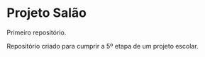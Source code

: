# Projeto Salão
 Primeiro repositório.

 Repositório criado para cumprir a 5º etapa de um projeto escolar.
